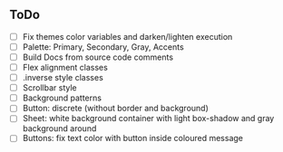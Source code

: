 ## ToDo

- [ ] Fix themes color variables and darken/lighten execution
- [ ] Palette: Primary, Secondary, Gray, Accents
- [ ] Build Docs from source code comments
- [ ] Flex alignment classes
- [ ] .inverse style classes
- [ ] Scrollbar style
- [ ] Background patterns
- [ ] Button: discrete (without border and background)
- [ ] Sheet: white background container with light box-shadow and gray background around
- [ ] Buttons: fix text color with button inside coloured message
